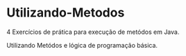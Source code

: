# Utilizando-Metodos
4 Exercícios de prática para execução de metódos em Java.

Utilizando Metódos e lógica de programação básica.
